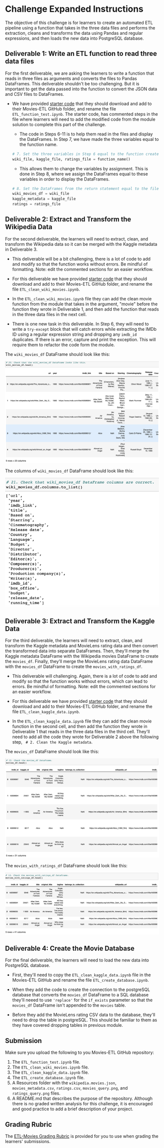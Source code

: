 # Challenge Expanded Instructions

The objective of this challenge is for learners to create an automated ETL pipeline using a function that takes in the three data files and performs the extraction, cleans and transforms the data using Pandas and regular expressions, and then loads the new data into PostgreSQL database.

## Deliverable 1: Write an ETL function to read three data files

For the first deliverable, we are asking the learners to write a function that reads in three files as arguments and converts the files to Pandas DataFrames. This deliverable shouldn't be too challenging. But it is important to get the data passed into the function to convert the JSON data and CSV files to DataFrames. 

* We have provided [starter code](../Assignment_Resources/ETL_Deliverable1_starter_code.ipynb) that they should download and add to their Movies-ETL GitHub folder, and rename the file `ETL_function_test.ipynb`. The starter code, has commented steps in the file where learners will need to add the modified code from the module solution to complete this part of the challenge.

    * The code in Steps 6-11 is to help them read in the files and display the DataFrames. In Step 7, we have made the three variables equal to the function name.  

    ``` python
    # 7. Set the three variables in Step 6 equal to the function created in Step 1.
    wiki_file, kaggle_file, ratings_file = function_name()
    ```

    * This allows them to change the variables by assignment. This is done in Step 8, where we assign the DataFrames equal to these variables in order to display the DataFrames.

    ``` python
    # 8. Set the DataFrames from the return statement equal to the file names in Step 6.
    wiki_movies_df = wiki_file
    kaggle_metadata = kaggle_file
    ratings = ratings_file

    ```

## Deliverable 2:  Extract and Transform the Wikipedia Data 

For the second deliverable, the learners will need to extract, clean, and transform the Wikipedia data so it can be merged with the Kaggle metadata in Deliverable 3. 

* This deliverable will be a bit challenging, there is a lot of code to add and modify so that the function works without errors. Be mindful of formatting. Note: edit the commented sections for an easier workflow. 

* For this deliverable we have provided [starter code](../Assignment_Resources/ETL_Deliverable2_starter_code.ipynb) that they should download and add to their Movies-ETL GitHub folder, and rename the file `ETL_clean_wiki_movies.ipynb`. 

* In the `ETL_clean_wiki_movies.ipynb` file they can add the clean movie function from the module that takes in the argument, "movie" before the function they wrote in Deliverable 1, and then add the function that reads in the three data files in the next cell.

* There is one new task in this deliverable. In Step 6, they will need to write a `try-except` block that will catch errors while extracting the IMDb ID using a regular expression string and dropping any `imdb_id` duplicates. If there is an error, capture and print the exception. This will require them to refactor the code form the module. 
 
The `wiki_movies_df` DataFrame should look like this: 

![The ratings DataFrame.](../Assignment_Resources/D2_wiki_movies_df.png)

The columns of `wiki_movies_df` DataFrame should look like this:

![The columns of the wiki_movies_df DataFrame.](../Assignment_Resources/D2_wiki_movies_df_columns.png)

## Deliverable 3: Extract and Transform the Kaggle Data

For the third deliverable, the learners will need to extract, clean, and transform the Kaggle metadata and MovieLens rating data and then convert the transformed data into separate DataFrames. Then, they’ll merge the Kaggle metadata DataFrame with the Wikipedia movies DataFrame to create the `movies_df`. Finally, they’ll merge the MovieLens rating data DataFrame with the `movies_df` DataFrame to create the `movies_with_ratings_df`.

* This deliverable will challenging. Again, there is a lot of code to add and modify so that the function works without errors, which can lead to errors. Be mindful of formatting. Note: edit the commented sections for an easier workflow. 

* For this deliverable we have provided [starter code](../Assignment_Resources/ETL_Deliverable3_starter_code.ipynb) that they should download and add to their Movies-ETL GitHub folder, and rename the file `ETL_clean_kaggle_data.ipynb`. 

* In the `ETL_clean_kaggle_data.ipynb` file they can add the clean movie function in the second cell, and then add the function they wrote in Deliverable 1 that reads in the three data files in the third cell. They'll need to add all the code they wrote for Deliverable 2 above the following step, ` # 2. Clean the Kaggle metadata`. 

The `movies_df` DataFrame should look like this: 

![The ratings DataFrame.](../Assignment_Resources/D3_movies_df.png)

The `movies_with_ratings_df` DataFrame should look like this:

![The columns of the wiki_movies_df DataFrame.](../Assignment_Resources/D3_movies_ratings_df.png)

## Deliverable 4: Create the Movie Database

For the final deliverable, the learners will need to load the new data into PostgreSQL database.

* First, they'll need to copy the `ETL_clean_kaggle_data.ipynb` file in the Movies-ETL GitHub and rename the file `ETL_create_database.ipynb`. 

* When they add the code to create the connection to the postgreSQL database that converts the `movies_df` DataFrame to a SQL database they'll neeed to use `'replace'` for the `if_exists` parameter so that the `movies_df` DataFrame isn't appended to the `movies` table. 

* Before they add the MovieLens rating CSV data to the database, they'll need to drop the table in postgreSQL. This should be familiar to them as they have covered dropping tables in previous module. 

## Submission

Make sure you upload the following to you Movies-ETL GitHub repository:

1. The `ETL_function_test.ipynb` file. 
2. The `ETL_clean_wiki_movies.ipynb` file.
3. The `ETL_clean_kaggle_data.ipynb` file.
4. The `ETL_create_database.ipynb` file.
5. A Resources folder with the `wikipedia.movies.json`, `movies_metadata.csv`, `ratings.csv`, `movies_query.png`, and `ratings_query.png` files.
6. A README.md that describes the purpose of the repository.  Although there is no graded written analysis for this challenge, it is encouraged and good practice to add a brief description of your project.

## Grading Rubric

The [ETL-Movies Grading Rubric](../Assignment_Resources/ETL-Movies_Grading_Rubric.pdf) is provided for you to use when grading the learners' submissions.
